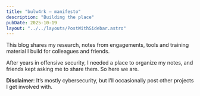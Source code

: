 ```yaml
---
title: "bulw4rk — manifesto"
description: "Building the place"
pubDate: 2025-10-19
layout: "../../layouts/PostWithSidebar.astro"
---
```


This blog shares my research, notes from engagements, tools and training material I build for colleagues and friends.

After years in offensive security, I needed a place to organize my notes, and friends kept asking me to share them. So here we are.

**Disclaimer**: It’s mostly cybersecurity, but I’ll occasionally post other projects I get involved with.

